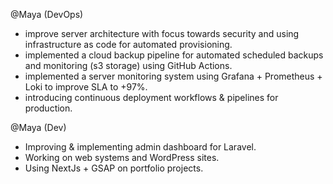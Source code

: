 @Maya (DevOps)
* improve server architecture with focus towards security and using infrastructure as code for automated provisioning.
* implemented a cloud backup pipeline for automated scheduled backups and monitoring (s3 storage) using GitHub Actions.
* implemented a server monitoring system using Grafana + Prometheus + Loki to improve SLA to +97%.
* introducing continuous deployment workflows & pipelines for production.

@Maya (Dev)
* Improving & implementing admin dashboard for Laravel.
* Working on web systems and WordPress sites.
* Using NextJs + GSAP on portfolio projects.